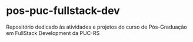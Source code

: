 # pos-puc-fullstack-dev
Repositório dedicado às atividades e projetos do curso de Pós-Graduação em FullStack Development da PUC-RS
